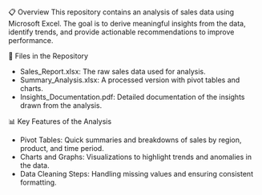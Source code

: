 📋 Overview
This repository contains an analysis of sales data using Microsoft Excel. The goal is to derive meaningful insights from the data, identify trends, and provide actionable recommendations to improve performance.

📂 Files in the Repository
- Sales_Report.xlsx: The raw sales data used for analysis.
- Summary_Analysis.xlsx: A processed version with pivot tables and charts.
- Insights_Documentation.pdf: Detailed documentation of the insights drawn from the analysis.

📊 Key Features of the Analysis
- Pivot Tables: Quick summaries and breakdowns of sales by region, product, and time period.
- Charts and Graphs: Visualizations to highlight trends and anomalies in the data.
- Data Cleaning Steps: Handling missing values and ensuring consistent formatting.
